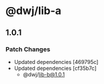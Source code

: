 # @dwj/lib-a

## 1.0.1

### Patch Changes

- Updated dependencies [469795c]
- Updated dependencies [cf35b7c]
  - @dwj/lib-b@1.0.1
